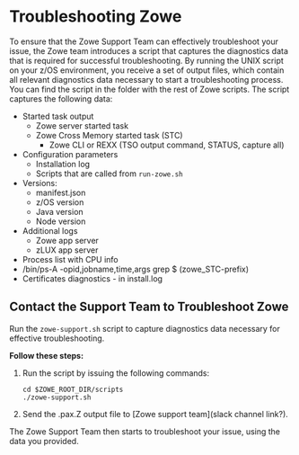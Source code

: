 # Troubleshooting Zowe

To ensure that the Zowe Support Team can effectively troubleshoot your issue, the Zowe team introduces a script that captures the diagnostics data that is required for successful troubleshooting. By running the UNIX script on your z/OS environment, you receive a set of output files, which contain all relevant diagnostics data necessary to start a troubleshooting process. You can find the script in the folder with the rest of Zowe scripts. The script captures the following data:

 - Started task output
    - Zowe server started task
    - Zowe Cross Memory started task (STC)
        - Zowe CLI or REXX (TSO output command, STATUS, capture all)
 - Configuration parameters
     - Installation log
     - Scripts that are called from `run-zowe.sh`
 - Versions:
    - manifest.json
    - z/OS version
    - Java version
    - Node version
 - Additional logs
    - Zowe app server 
    - zLUX app server
 - Process list with CPU info
 - /bin/ps-A -opid,jobname,time,args grep $ (zowe_STC-prefix)
 - Certificates diagnostics - in install.log 

## Contact the Support Team to Troubleshoot Zowe

Run the `zowe-support.sh` script to capture diagnostics data necessary for effective troubleshooting.

**Follow these steps:**

1. Run the script by issuing the following commands:
   ```
   cd $ZOWE_ROOT_DIR/scripts
   ./zowe-support.sh
   ```
2. Send the .pax.Z output file to [Zowe support team](slack channel link?).

The Zowe Support Team then starts to troubleshoot your issue, using the data you provided. 

